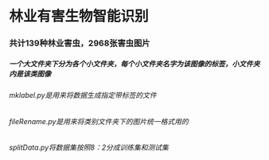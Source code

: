 # 林业有害生物智能识别
### 共计139种林业害虫，2968张害虫图片
##### 一个大文件夹下分为各个小文件夹，每个小文件夹名字为该图像的标签，小文件夹内是该类图像


###### mklabel.py是用来将数据生成指定带标签的文件
###### fileRename.py是用来将类别文件夹下的图片统一格式用的
###### splitData.py将数据集按照8：2分成训练集和测试集